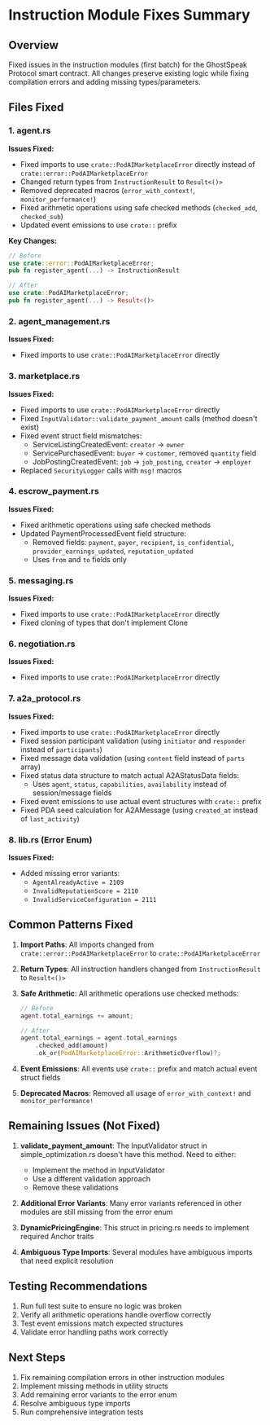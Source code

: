 # Instruction Module Fixes Summary

## Overview
Fixed issues in the instruction modules (first batch) for the GhostSpeak Protocol smart contract. All changes preserve existing logic while fixing compilation errors and adding missing types/parameters.

## Files Fixed

### 1. agent.rs
**Issues Fixed:**
- Fixed imports to use `crate::PodAIMarketplaceError` directly instead of `crate::error::PodAIMarketplaceError`
- Changed return types from `InstructionResult` to `Result<()>` 
- Removed deprecated macros (`error_with_context!`, `monitor_performance!`)
- Fixed arithmetic operations using safe checked methods (`checked_add`, `checked_sub`)
- Updated event emissions to use `crate::` prefix

**Key Changes:**
```rust
// Before
use crate::error::PodAIMarketplaceError;
pub fn register_agent(...) -> InstructionResult

// After  
use crate::PodAIMarketplaceError;
pub fn register_agent(...) -> Result<()>
```

### 2. agent_management.rs
**Issues Fixed:**
- Fixed imports to use `crate::PodAIMarketplaceError` directly

### 3. marketplace.rs
**Issues Fixed:**
- Fixed imports to use `crate::PodAIMarketplaceError` directly
- Fixed `InputValidator::validate_payment_amount` calls (method doesn't exist)
- Fixed event struct field mismatches:
  - ServiceListingCreatedEvent: `creator` -> `owner`
  - ServicePurchasedEvent: `buyer` -> `customer`, removed `quantity` field
  - JobPostingCreatedEvent: `job` -> `job_posting`, `creator` -> `employer`
- Replaced `SecurityLogger` calls with `msg!` macros

### 4. escrow_payment.rs
**Issues Fixed:**
- Fixed arithmetic operations using safe checked methods
- Updated PaymentProcessedEvent field structure:
  - Removed fields: `payment`, `payer`, `recipient`, `is_confidential`, `provider_earnings_updated`, `reputation_updated`
  - Uses `from` and `to` fields only

### 5. messaging.rs
**Issues Fixed:**
- Fixed imports to use `crate::PodAIMarketplaceError` directly
- Fixed cloning of types that don't implement Clone

### 6. negotiation.rs
**Issues Fixed:**
- Fixed imports to use `crate::PodAIMarketplaceError` directly

### 7. a2a_protocol.rs
**Issues Fixed:**
- Fixed imports to use `crate::PodAIMarketplaceError` directly
- Fixed session participant validation (using `initiator` and `responder` instead of `participants`)
- Fixed message data validation (using `content` field instead of `parts` array)
- Fixed status data structure to match actual A2AStatusData fields:
  - Uses `agent`, `status`, `capabilities`, `availability` instead of session/message fields
- Fixed event emissions to use actual event structures with `crate::` prefix
- Fixed PDA seed calculation for A2AMessage (using `created_at` instead of `last_activity`)

### 8. lib.rs (Error Enum)
**Issues Fixed:**
- Added missing error variants:
  - `AgentAlreadyActive = 2109`
  - `InvalidReputationScore = 2110`
  - `InvalidServiceConfiguration = 2111`

## Common Patterns Fixed

1. **Import Paths**: All imports changed from `crate::error::PodAIMarketplaceError` to `crate::PodAIMarketplaceError`

2. **Return Types**: All instruction handlers changed from `InstructionResult` to `Result<()>`

3. **Safe Arithmetic**: All arithmetic operations use checked methods:
   ```rust
   // Before
   agent.total_earnings += amount;
   
   // After
   agent.total_earnings = agent.total_earnings
       .checked_add(amount)
       .ok_or(PodAIMarketplaceError::ArithmeticOverflow)?;
   ```

4. **Event Emissions**: All events use `crate::` prefix and match actual event struct fields

5. **Deprecated Macros**: Removed all usage of `error_with_context!` and `monitor_performance!`

## Remaining Issues (Not Fixed)

1. **validate_payment_amount**: The InputValidator struct in simple_optimization.rs doesn't have this method. Need to either:
   - Implement the method in InputValidator
   - Use a different validation approach
   - Remove these validations

2. **Additional Error Variants**: Many error variants referenced in other modules are still missing from the error enum

3. **DynamicPricingEngine**: This struct in pricing.rs needs to implement required Anchor traits

4. **Ambiguous Type Imports**: Several modules have ambiguous imports that need explicit resolution

## Testing Recommendations

1. Run full test suite to ensure no logic was broken
2. Verify all arithmetic operations handle overflow correctly  
3. Test event emissions match expected structures
4. Validate error handling paths work correctly

## Next Steps

1. Fix remaining compilation errors in other instruction modules
2. Implement missing methods in utility structs
3. Add remaining error variants to the error enum
4. Resolve ambiguous type imports
5. Run comprehensive integration tests